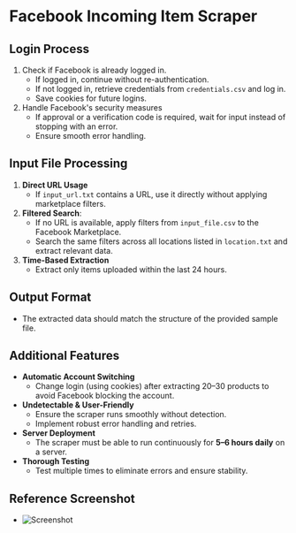 # Facebook Incoming Item Scraper  

## **Login Process**  
1. Check if Facebook is already logged in.  
   - If logged in, continue without re-authentication.  
   - If not logged in, retrieve credentials from `credentials.csv` and log in.  
   - Save cookies for future logins.  
2. Handle Facebook's security measures
   - If approval or a verification code is required, wait for input instead of stopping with an error.  
   - Ensure smooth error handling.  

## **Input File Processing**  
1. **Direct URL Usage**
   - If `input_url.txt` contains a URL, use it directly without applying marketplace filters.  
2. **Filtered Search**:  
   - If no URL is available, apply filters from `input_file.csv` to the Facebook Marketplace.  
   - Search the same filters across all locations listed in `location.txt` and extract relevant data.  
3. **Time-Based Extraction**
   - Extract only items uploaded within the last 24 hours.  

## **Output Format**  
- The extracted data should match the structure of the provided sample file.  

## **Additional Features**  
- **Automatic Account Switching**
  - Change login (using cookies) after extracting 20–30 products to avoid Facebook blocking the account.  
- **Undetectable & User-Friendly**
  - Ensure the scraper runs smoothly without detection.  
  - Implement robust error handling and retries.  
- **Server Deployment**
  - The scraper must be able to run continuously for **5–6 hours daily** on a server.  
- **Thorough Testing**
  - Test multiple times to eliminate errors and ensure stability.  

## **Reference Screenshot**  
- ![Screenshot](https://github.com/user-attachments/assets/d10eb4d8-1091-4237-87d2-4144e0e8bc93)  
